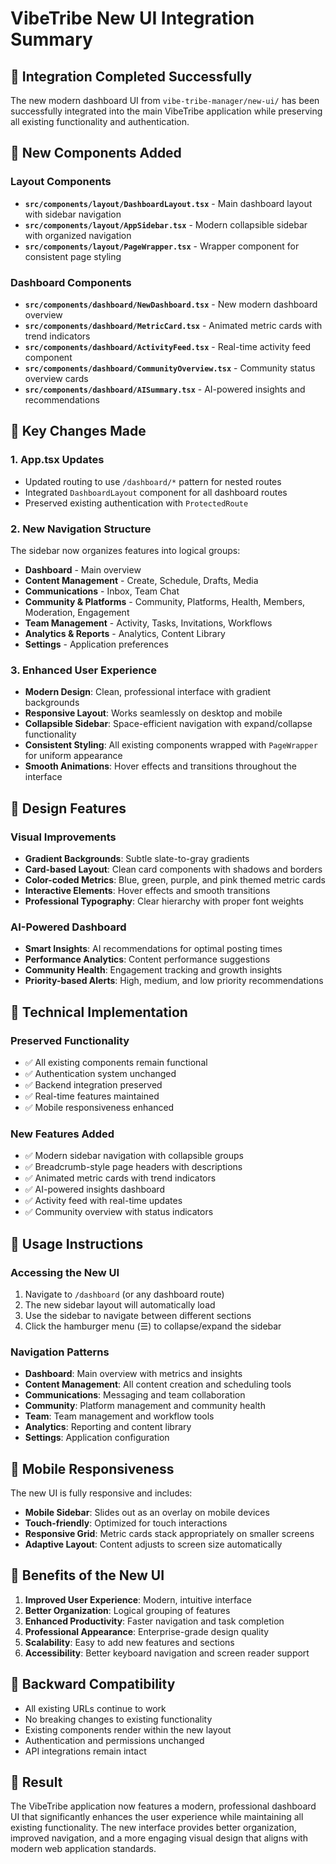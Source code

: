 # VibeTribe New UI Integration Summary

## 🎯 **Integration Completed Successfully**

The new modern dashboard UI from `vibe-tribe-manager/new-ui/` has been successfully integrated into the main VibeTribe application while preserving all existing functionality and authentication.

## 📁 **New Components Added**

### Layout Components
- **`src/components/layout/DashboardLayout.tsx`** - Main dashboard layout with sidebar navigation
- **`src/components/layout/AppSidebar.tsx`** - Modern collapsible sidebar with organized navigation
- **`src/components/layout/PageWrapper.tsx`** - Wrapper component for consistent page styling

### Dashboard Components
- **`src/components/dashboard/NewDashboard.tsx`** - New modern dashboard overview
- **`src/components/dashboard/MetricCard.tsx`** - Animated metric cards with trend indicators
- **`src/components/dashboard/ActivityFeed.tsx`** - Real-time activity feed component
- **`src/components/dashboard/CommunityOverview.tsx`** - Community status overview cards
- **`src/components/dashboard/AISummary.tsx`** - AI-powered insights and recommendations

## 🔄 **Key Changes Made**

### 1. App.tsx Updates
- Updated routing to use `/dashboard/*` pattern for nested routes
- Integrated `DashboardLayout` component for all dashboard routes
- Preserved existing authentication with `ProtectedRoute`

### 2. New Navigation Structure
The sidebar now organizes features into logical groups:

- **Dashboard** - Main overview
- **Content Management** - Create, Schedule, Drafts, Media
- **Communications** - Inbox, Team Chat
- **Community & Platforms** - Community, Platforms, Health, Members, Moderation, Engagement
- **Team Management** - Activity, Tasks, Invitations, Workflows
- **Analytics & Reports** - Analytics, Content Library
- **Settings** - Application preferences

### 3. Enhanced User Experience
- **Modern Design**: Clean, professional interface with gradient backgrounds
- **Responsive Layout**: Works seamlessly on desktop and mobile
- **Collapsible Sidebar**: Space-efficient navigation with expand/collapse functionality
- **Consistent Styling**: All existing components wrapped with `PageWrapper` for uniform appearance
- **Smooth Animations**: Hover effects and transitions throughout the interface

## 🎨 **Design Features**

### Visual Improvements
- **Gradient Backgrounds**: Subtle slate-to-gray gradients
- **Card-based Layout**: Clean card components with shadows and borders
- **Color-coded Metrics**: Blue, green, purple, and pink themed metric cards
- **Interactive Elements**: Hover effects and smooth transitions
- **Professional Typography**: Clear hierarchy with proper font weights

### AI-Powered Dashboard
- **Smart Insights**: AI recommendations for optimal posting times
- **Performance Analytics**: Content performance suggestions
- **Community Health**: Engagement tracking and growth insights
- **Priority-based Alerts**: High, medium, and low priority recommendations

## 🔧 **Technical Implementation**

### Preserved Functionality
- ✅ All existing components remain functional
- ✅ Authentication system unchanged
- ✅ Backend integration preserved
- ✅ Real-time features maintained
- ✅ Mobile responsiveness enhanced

### New Features Added
- ✅ Modern sidebar navigation with collapsible groups
- ✅ Breadcrumb-style page headers with descriptions
- ✅ Animated metric cards with trend indicators
- ✅ AI-powered insights dashboard
- ✅ Activity feed with real-time updates
- ✅ Community overview with status indicators

## 🚀 **Usage Instructions**

### Accessing the New UI
1. Navigate to `/dashboard` (or any dashboard route)
2. The new sidebar layout will automatically load
3. Use the sidebar to navigate between different sections
4. Click the hamburger menu (☰) to collapse/expand the sidebar

### Navigation Patterns
- **Dashboard**: Main overview with metrics and insights
- **Content Management**: All content creation and scheduling tools
- **Communications**: Messaging and team collaboration
- **Community**: Platform management and community health
- **Team**: Team management and workflow tools
- **Analytics**: Reporting and content library
- **Settings**: Application configuration

## 📱 **Mobile Responsiveness**

The new UI is fully responsive and includes:
- **Mobile Sidebar**: Slides out as an overlay on mobile devices
- **Touch-friendly**: Optimized for touch interactions
- **Responsive Grid**: Metric cards stack appropriately on smaller screens
- **Adaptive Layout**: Content adjusts to screen size automatically

## 🎯 **Benefits of the New UI**

1. **Improved User Experience**: Modern, intuitive interface
2. **Better Organization**: Logical grouping of features
3. **Enhanced Productivity**: Faster navigation and task completion
4. **Professional Appearance**: Enterprise-grade design quality
5. **Scalability**: Easy to add new features and sections
6. **Accessibility**: Better keyboard navigation and screen reader support

## 🔄 **Backward Compatibility**

- All existing URLs continue to work
- No breaking changes to existing functionality
- Existing components render within the new layout
- Authentication and permissions unchanged
- API integrations remain intact

## 🎉 **Result**

The VibeTribe application now features a modern, professional dashboard UI that significantly enhances the user experience while maintaining all existing functionality. The new interface provides better organization, improved navigation, and a more engaging visual design that aligns with modern web application standards.
